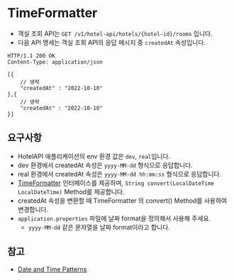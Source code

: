 # TimeFormatter

* 객실 조회 API는 `GET /v1/hotel-api/hotels/{hotel-id}/rooms` 입니다.
* 다음 API 명세는 객실 조회 API의 응답 메시지 중 `createdAt` 속성입니다.

~~~ http request
HTTP/1.1 200 OK
Content-Type: application/json

[{
    // 생략
    "createdAt" : "2022-10-10"
},{
    // 생략
    "createdAt" : "2022-10-10"
}]
~~~

## 요구사항

* HotelAPI 애플리케이션의 env 환경 값은 `dev`, `real`입니다.
* dev 환경에서 createdAt 속성은 `yyyy-MM-dd` 형식으로 응답합니다.
* real 환경에서 createdAt 속성은 `yyyy-MM-dd hh:mm:ss` 형식으로 응답합니다.
* [TimeFormatter](./../../src/main/java/com/nhnacademy/exam/hotel/formatter/TimeFormatter.java) 인터페이스를 제공하며,
  `String convert(LocalDateTime LocalDateTime)` Method를 제공합니다.
* createdAt 속성을 변환할 때 TimeFormatter 의 convert() Method를 사용하여 변경합니다.
* `application.properties` 파일에 날짜 format을 정의해서 사용해 주세요.
    * `yyyy-MM-dd` 같은 문자열을 날짜 format이라고 합니다.

## 참고

* [Date and Time Patterns](https://docs.oracle.com/javase/8/docs/api/java/text/SimpleDateFormat.html)